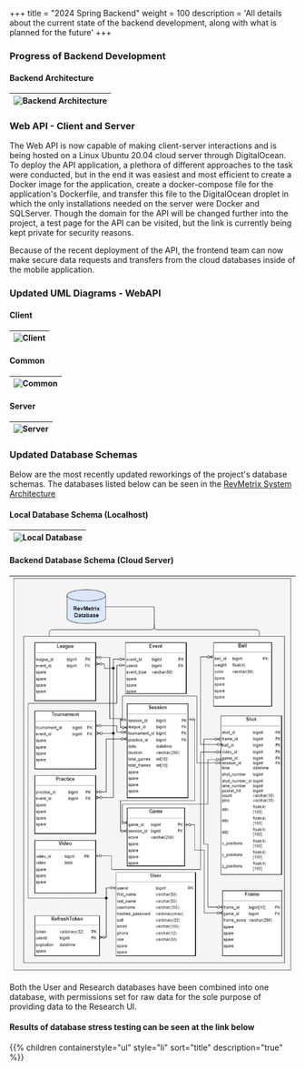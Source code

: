 +++
title = "2024 Spring Backend"
weight = 100
description = 'All details about the current state of the backend development, along with what is planned for the future'
+++

### Progress of Backend Development

#### Backend Architecture
| ![Backend Architecture](BackendArc.jpg?width=40vw&lightbox=false&text-align=left)|
|:--:|

### Web API - Client and Server
The Web API is now capable of making client-server interactions and is being hosted on a Linux Ubuntu 20.04 cloud server through DigitalOcean.  To deploy the API application, a plethora of different approaches to the task were conducted, but in the end it was easiest and most efficient to create a Docker image for the application, create a docker-compose file for the application's Dockerfile, and transfer this file to the DigitalOcean droplet in which the only installations needed on the server were Docker and SQLServer.  Though the domain for the API will be changed further into the project, a test page for the API can be visited, but the link is currently being kept private for security reasons.

Because of the recent deployment of the API, the frontend team can now make secure data requests and transfers from the cloud databases inside of the mobile application.

### Updated UML Diagrams - WebAPI
#### Client
| ![Client](Client.jpg?width=40vw&lightbox=false&text-align=left)|
|:--:|

#### Common
| ![Common](Common.jpg?width=40vw&lightbox=false&text-align=left)|
|:--:|

#### Server
| ![Server](Server.jpg?width=40vw&lightbox=false&text-align=left)|
|:--:|

### Updated Database Schemas
Below are the most recently updated reworkings of the project's database schemas.  The databases listed below can be seen in the [RevMetrix System Architecture](/current-project-status/)

#### Local Database Schema (Localhost)
| ![Local Database](LocalDatabase.jpg?width=40vw&lightbox=false&text-align=left)|
|:--:|

#### Backend Database Schema (Cloud Server)
| ![RevMetrix DB](Spring2024DBSchema.jpg?width=40vw&lightbox=false) |
|:-----------------------------------------------------------------:|

Both the User and Research databases have been combined into one database, with permissions set for raw data for the sole purpose of providing data to the Research UI.

#### Results of database stress testing can be seen at the link below
{{% children containerstyle="ul" style="li" sort="title" description="true" %}}

